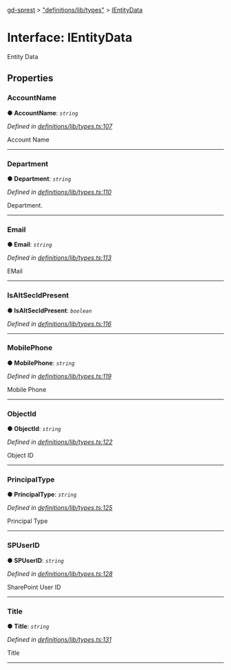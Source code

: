 [gd-sprest](../README.md) > ["definitions/lib/types"](../modules/_definitions_lib_types_.md) > [IEntityData](../interfaces/_definitions_lib_types_.ientitydata.md)



# Interface: IEntityData


Entity Data


## Properties
<a id="accountname"></a>

###  AccountName

**●  AccountName**:  *`string`* 

*Defined in [definitions/lib/types.ts:107](https://github.com/gunjandatta/sprest/blob/3de79f1/src/definitions/lib/types.ts#L107)*



Account Name




___

<a id="department"></a>

###  Department

**●  Department**:  *`string`* 

*Defined in [definitions/lib/types.ts:110](https://github.com/gunjandatta/sprest/blob/3de79f1/src/definitions/lib/types.ts#L110)*



Department.




___

<a id="email"></a>

###  Email

**●  Email**:  *`string`* 

*Defined in [definitions/lib/types.ts:113](https://github.com/gunjandatta/sprest/blob/3de79f1/src/definitions/lib/types.ts#L113)*



EMail




___

<a id="isaltsecidpresent"></a>

###  IsAltSecIdPresent

**●  IsAltSecIdPresent**:  *`boolean`* 

*Defined in [definitions/lib/types.ts:116](https://github.com/gunjandatta/sprest/blob/3de79f1/src/definitions/lib/types.ts#L116)*





___

<a id="mobilephone"></a>

###  MobilePhone

**●  MobilePhone**:  *`string`* 

*Defined in [definitions/lib/types.ts:119](https://github.com/gunjandatta/sprest/blob/3de79f1/src/definitions/lib/types.ts#L119)*



Mobile Phone




___

<a id="objectid"></a>

###  ObjectId

**●  ObjectId**:  *`string`* 

*Defined in [definitions/lib/types.ts:122](https://github.com/gunjandatta/sprest/blob/3de79f1/src/definitions/lib/types.ts#L122)*



Object ID




___

<a id="principaltype"></a>

###  PrincipalType

**●  PrincipalType**:  *`string`* 

*Defined in [definitions/lib/types.ts:125](https://github.com/gunjandatta/sprest/blob/3de79f1/src/definitions/lib/types.ts#L125)*



Principal Type




___

<a id="spuserid"></a>

###  SPUserID

**●  SPUserID**:  *`string`* 

*Defined in [definitions/lib/types.ts:128](https://github.com/gunjandatta/sprest/blob/3de79f1/src/definitions/lib/types.ts#L128)*



SharePoint User ID




___

<a id="title"></a>

###  Title

**●  Title**:  *`string`* 

*Defined in [definitions/lib/types.ts:131](https://github.com/gunjandatta/sprest/blob/3de79f1/src/definitions/lib/types.ts#L131)*



Title




___


